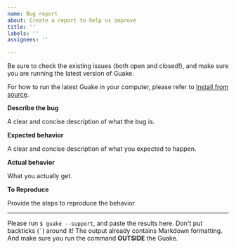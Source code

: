 ```yaml
---
name: Bug report
about: Create a report to help us improve
title: ''
labels: ''
assignees: ''

---
```


Be sure to check the existing issues (both open and closed!), and make sure you are running the latest version of Guake.

For how to run the latest Guake in your computer, please refer to [Install from source](https://guake.readthedocs.io/en/latest/user/installing.html#install-from-source).


**Describe the bug**

A clear and concise description of what the bug is.

**Expected behavior**

A clear and concise description of what you expected to happen.

**Actual behavior**

What you actually get.

**To Reproduce**

Provide the steps to reproduce the behavior

-------------------------------------------------------------------------------

Please run `$ guake --support`, and paste the results here. Don't put backticks (`` ` ``) around it! The output already contains Markdown formatting. And make sure you run the command **OUTSIDE** the Guake.

